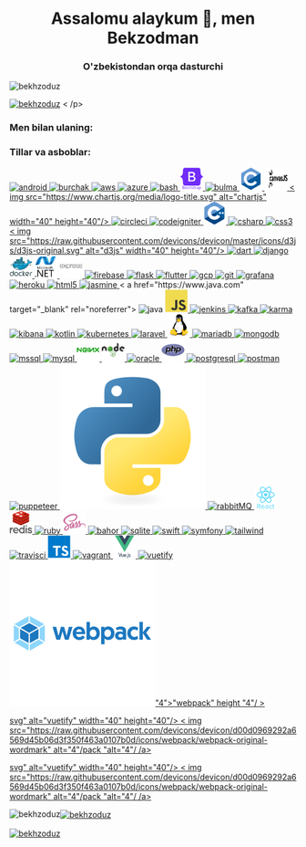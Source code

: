 <h1 align="center">Assalomu alaykum 👋, men Bekzodman</h1>
<h3 align="center">O'zbekistondan orqa dasturchi</h3>

<p align="left"> <img src="https: //komarev.com/ghpvc/?username=bekhzoduz&label=Profile%20views&color=0e75b6&style=flat" alt="bekhzoduz" /> </p>

<p align="left"> <a href="https://github .com/ryo-ma/github-profile-trophy"><img src="https://github-profile-trophy.vercel.app/?username=bekhzoduz" alt="bekhzoduz" /></a> < /p>

<h3 align="left">Men bilan ulaning:</h3>
<p align="left">
</p>

<h3 align="left">Tillar va asboblar:</h3>
<p align="left"> <a href="https://developer.android.com" target="_blank" rel="noreferrer"> <img src="https://raw.githubusercontent.com/devicons /devicon/master/icons/android/android-original-wordmark.svg" alt="android" width="40" height="40"/> </a> <a href="https://angular.io " target="_blank" rel="noreferrer"> <img src="https://angular.io/assets/images/logos/angular/angular.svg" alt="burchak" kengligi="40" balandlik="" 40"/> </a> <a href="https://aws.amazon.com" target="_blank" rel="noreferrer"> <img src="https://raw.githubusercontent.com/devicons /devicon/master/icons/amazonwebservices/amazonwebservices-original-wordmark.svg" alt="aws" width="40" height="40"/> </a> <a href="https://azure.microsoft .com/en-in/" target="_blank" rel="noreferrer"> <img src="https://www.vectorlogo.zone/logos/microsoft_azure/microsoft_azure-icon.svg" alt="azure" kengligi ="40" height="40"/> </a> <a href="https://www.gnu.org/software/bash/" target="_blank" rel="noreferrer"> <img src= "https://www.vectorlogo.zone/logos/gnu_bash/gnu_bash-icon.svg" alt="bash" width="40" height="40"/> </a> <a href="https:/ /getbootstrap.com" target="_blank" rel="noreferrer"> <img src="https://raw.githubusercontent.com/devicons/devicon/master/icons/bootstrap/bootstrap-plain-wordmark.svg" pastki "bootstrap" width="40" height="40"/> </a> <a href="https://bulma.io/" target="_blank" rel="noreferrer"> <img src=" https://raw.githubusercontent.com/gilbarbara/logos/804dc257b59e144eaca5bc6ffd16949752c6f789/logos/bulma.svg" alt="bulma" width="40" height="40"/> </a> <a href="https" //www.cprogramming.com/" target="_blank" rel="noreferrer"> <img src="https://raw.githubusercontent.com/devicons/devicon/master/icons/c/c-original.svg " alt="c" width="40" height="40"/> </a> <a href="https://canvasjs.com" target="_blank" rel="noreferrer"> <img src= "https://raw.githubusercontent.com/Hardik0307/Hardik0307/master/assets/canvasjs-charts.svg" alt="canvasjs" width="40" height="40"/> </a> <a href="https://www.chartjs.org" target="_blank" rel="noreferrer"> < img src="https://www.chartjs.org/media/logo-title.svg" alt="chartjs" width="40" height="40"/> </a> <a href="https: //circleci.com" target="_blank" rel="noreferrer"> <img src="https://www.vectorlogo.zone/logos/circleci/circleci-icon.svg" alt="circleci" kengligi="" 40" height="40"/> </a> <a href="https://codeigniter.com" target="_blank" rel="noreferrer"> <img src="https://cdn.worldvectorlogo. com/logos/codeigniter.svg" alt="codeigniter" width="40" height="40"/> </a> <a href="https://www.w3schools.com/cpp/" target=" _blank" rel="noreferrer"> <img src="https://raw.githubusercontent.com/devicons/devicon/master/icons/cplusplus/cplusplus-original.svg" alt="cplusplus" width="40" balandlik ="40"/> </a> <a href="https://www.w3schools.com/cs/" target="_blank" rel="noreferrer"> <img src="https://raw. githubusercontent.com/devicons/devicon/master/icons/csharp/csharp-original.svg" alt="csharp" width="40" height="40"/> </a> <a href="https:// www.w3schools.com/css/" target="_blank" rel="noreferrer"> <img src="https://raw.githubusercontent.com/devicons/devicon/master/icons/css3/css3-original-wordmark .svg" alt="css3" width="40" height="40"/> </a> <a href="https://d3js.org/" target="_blank" rel="noreferrer"> < img src="https://raw.githubusercontent.com/devicons/devicon/master/icons/d3js/d3js-original.svg" alt="d3js" width="40" height="40"/> </a > <a href="https://dart.dev" target="_blank" rel="noreferrer"> <img src="https://www.vectorlogo.zone/logos/dartlang/dartlang-icon.svg" alt="dart" width="40" height="40"/> </a> <a href="https://www.djangoproject.com/" target="_blank" rel="noreferrer"> <img src="https://cdn.worldvectorlogo.com/logos/django.svg" alt="django" width="40" height="40"/> </a> <a href="https://www.docker.com/" target="_blank" rel="noreferrer"> <img src="https://raw.githubusercontent.com/devicons/devicon/master/icons/docker/docker-original-wordmark.svg" alt="docker" width="40" height="40"/> </a> <a href="https://dotnet.microsoft.com/" target="_blank" rel="noreferrer"> <img src="https://raw.githubusercontent.com/devicons/devicon/ master/icons/dot-net/dot-net-original-wordmark.svg" alt="dotnet" width="40" height="40"/> </a> <a href="https://expressjs. com" target="_blank" rel="noreferrer"> <img src="https://raw.githubusercontent.com/devicons/devicon/master/icons/express/express-original-wordmark.svg" alt="express" " width="40" height="40"/> </a> <a href="https://firebase.google.com/" target="_blank" rel="noreferrer"> <img src="https ://www.vectorlogo.zone/logos/firebase/firebase-icon.svg" alt="firebase" width="40" height="40"/> </a> <a href="https://flask .palletsprojects.com/" target="_blank" rel="noreferrer"> <img src="https://www.vectorlogo.zone/logos/pocoo_flask/pocoo_flask-icon.svg" alt="flask" kengligi="" 40" height="40"/> </a> <a href="https://flutter.dev" target="_blank" rel="noreferrer"> <img src="https://www.vectorlogo. zona/logos/flutterio/flutterio-icon.svg" alt="flutter" width="40" height="40"/> </a> <a href="https://cloud.google.com" target= "_blank" rel="noreferrer"> <img src="https://www.vectorlogo.zone/logos/google_cloud/google_cloud-icon.svg" alt="gcp" width="40" height="40"/ > </a> <a href="https://git-scm.com/" target="_blank" rel="noreferrer"> <img src="https://www.vectorlogo.zone/logos/git -scm/git-scm-icon.svg" alt="git" width="40" height="40"/> </a> <a href="https://grafana.com" target="_blank" rel="noreferrer"> <img src="https://www.vectorlogo.zone/logos/grafana/grafana-icon.svg" alt="grafana" width="40" height="40"/> </a> <a href="https://heroku.com" target="_blank" rel="noreferrer"> <img src ="https://www.vectorlogo.zone/logos/heroku/heroku-icon.svg" alt="heroku" width="40" height="40"/> </a> <a href="https: //www.w3.org/html/" target="_blank" rel="noreferrer"> <img src="https://raw.githubusercontent.com/devicons/devicon/master/icons/html5/html5-original -wordmark.svg" alt="html5" width="40" height="40"/> </a> <a href="https://jasmine.github.io/" target="_blank" rel=" noreferrer"> <img src="https://www.vectorlogo.zone/logos/jasmine/jasmine-icon.svg" alt="jasmine" width="40" height="40"/> </a> < a href="https://www.java.com" target="_blank" rel="noreferrer"> <img src="https://raw.githubusercontent.com/devicons/devicon/master/icons/java/ java-original.svg" alt="java" width="40" height="40"/> </a> <a href="https://developer.mozilla.org/en-US/docs/Web/ JavaScript" target="_blank" rel="noreferrer"> <img src="https://raw.githubusercontent.com/devicons/devicon/master/icons/javascript/javascript-original.svg" alt="javascript" kengligi "40" height="40"/> </a> <a href="https://www.jenkins.io" target="_blank" rel="noreferrer"> <img src="https:// www.vectorlogo.zone/logos/jenkins/jenkins-icon.svg" alt="jenkins" width="40" height="40"/> </a> <a href="https://kafka.apache. org/" target="_blank" rel="noreferrer"> <img src="https://www.vectorlogo.zone/logos/apache_kafka/apache_kafka-icon.svg" alt="kafka" kengligi="40" balandlik ="40"/> </a> <a href="https://karma-runner.github.io/latest/index.html" target="_blank" rel="noreferrer"> <img src="https ://raw.githubusercontent.com/detain/svg-logos/780f25886640cef088af994181646db2f6b1a3f8/svg/karma.svg" alt="karma" width="40" height="40"/> </a> <a href ://www.elastic.co/kibana" target="_blank" rel="noreferrer"> <img src="https://www.vectorlogo.zone/logos/elasticco_kibana/elasticco_kibana-icon.svg" alt="kibana" width="40" height="40"/> </a> <a href="https://kotlinlang.org" target="_blank" rel="noreferrer"> <img src ="https://www.vectorlogo.zone/logos/kotlinlang/kotlinlang-icon.svg" alt="kotlin" width="40" height="40"/> </a> <a href="https: //kubernetes.io" target="_blank" rel="noreferrer"> <img src="https://www.vectorlogo.zone/logos/kubernetes/kubernetes-icon.svg" alt="kubernetes" kengligi="" 40" height="40"/> </a> <a href="https://laravel.com/" target="_blank" rel="noreferrer"> <img src="https://raw.githubusercontent .com/devicons/devicon/master/icons/laravel/laravel-plain-wordmark.svg" alt="laravel" width="40" height="40"/> </a> <a href="https:/ /www.linux.org/" target="_blank" rel="noreferrer"> <img src="https://raw.githubusercontent.com/devicons/devicon/master/icons/linux/linux-original.svg" alt="linux" width="40" height="40"/> </a> <a href="https://mariadb.org/" target="_blank" rel="noreferrer"> <img src= "https://www.vectorlogo.zone/logos/mariadb/mariadb-icon.svg" alt="mariadb" width="40" height="40"/> </a> <a href="https:/ /www.mongodb.com/" target="_blank" rel="noreferrer"> <img src="https://raw.githubusercontent.com/devicons/devicon/master/icons/mongodb/mongodb-original-wordmark. svg" alt="mongodb" width="40" height="40"/> </a> <a href="https://www.microsoft.com/en-us/sql-server" target="_blank " rel="noreferrer"> <img src="https://www.svgrepo.com/show/303229/microsoft-sql-server-logo.svg" alt="mssql" width="40" height="40" "/> </a> <a href="https://www.mysql.com/" target="_blank" rel="noreferrer"> <img src="https://raw.githubusercontent.com/devicons /devicon/master/icons/mysql/mysql-original-wordmark.svg" alt="mysql" width="40" height="40"/> </a> <a href="https://www.nginx .com" target="_blank" rel="noreferrer"> <img src="https://raw.githubusercontent.com/devicons/devicon/master/icons/nginx/nginx-original.svg" alt="nginx" width="40" height="40"/> </a> <a href="https://nodejs.org" target="_blank" rel="noreferrer"> <img src ="https://raw.githubusercontent.com/devicons/devicon/master/icons/nodejs/nodejs-original-wordmark.svg" alt="nodejs" width="40" height="40"/> </a > <a href="https://www.oracle.com/" target="_blank" rel="noreferrer"> <img src="https://raw.githubusercontent.com/devicons/devicon/master/icons /oracle/oracle-original.svg" alt="oracle" width="40" height="40"/> </a> <a href="https://www.php.net" target="_blank" rel="noreferrer"> <img src="https://raw.githubusercontent.com/devicons/devicon/master/icons/php/php-original.svg" alt="php" width="40" height="" 40"/> </a> <a href="https://www.postgresql.org" target="_blank" rel="noreferrer"> <img src="https://raw.githubusercontent.com/devicons /devicon/master/icons/postgresql/postgresql-original-wordmark.svg" alt="postgresql" width="40" height="40"/> </a> <a href="https://postman.com " target="_blank" rel="noreferrer"> <img src="https://www.vectorlogo.zone/logos/getpostman/getpostman-icon.svg" alt="postman" kengligi="40" balandligi="" 40"/> </a> <a href="https://github.com/puppeteer/puppeteer" target="_blank" rel="noreferrer"> <img src="https://www.vectorlogo.zone /logos/pptrdev/pptrdev-official.svg" alt="puppeteer" width="40" height="40"/> </a> <a href="https://www.python.org" target=" _blank" rel="noreferrer"> <img src="https://raw.githubusercontent.com/devicons/devicon/master/icons/python/python-original.svg" alt="python" kengligi="40" balandligi ="40"/> </a> <a href="https://www.rabbitmq.com" target="_blank" rel="noreferrer"> <img src="https://www.vectorlogo.zone /logos/rabbitmq/rabbitmq-icon.svg" alt="rabbitMQ" width="40" height="40"/> </a> <a href="https://reactjs.org/" target="_blank" " rel="noreferrer"> <img src="https://raw.githubusercontent.com/devicons/devicon/master/icons/react/react-original-wordmark.svg" alt="react" width="40" height="40"/> </a> <a href="https://redis.io" target="_blank" rel="noreferrer"> <img src ="https://raw.githubusercontent.com/devicons/devicon/master/icons/redis/redis-original-wordmark.svg" alt="redis" width="40" height="40"/> </a > <a href="https://www.ruby-lang.org/en/" target="_blank" rel="noreferrer"> <img src="https://raw.githubusercontent.com/devicons/devicon /master/icons/ruby/ruby-original.svg" alt="ruby" width="40" height="40"/> </a> <a href="https://sass-lang.com" maqsadi ="_blank" rel="noreferrer"> <img src="https://raw.githubusercontent.com/devicons/devicon/master/icons/sass/sass-original.svg" alt="sass" kengligi="40" " height="40"/> </a> <a href="https://spring.io/" target="_blank" rel="noreferrer"> <img src="https://www.vectorlogo. zona/logos/springio/springio-icon.svg" alt="bahor" width="40" height="40"/> </a> <a href="https://www.sqlite.org/" maqsad ="_blank" rel="noreferrer"> <img src="https://www.vectorlogo.zone/logos/sqlite/sqlite-icon.svg" alt="sqlite" width="40" height="40" /> </a> <a href="https://developer.apple.com/swift/" target="_blank" rel="noreferrer"> <img src="https://raw.githubusercontent.com/ devicons/devicon/master/icons/swift/swift-original.svg" alt="swift" width="40" height="40"/> </a> <a href="https://symfony.com" target="_blank" rel="noreferrer"> <img src="https://symfony.com/logos/symfony_black_03.svg" alt="symfony" width="40" height="40"/> </a > <a href="https://tailwindcss.com/" target="_blank" rel="noreferrer"> <img src="https://www.vectorlogo.zone/logos/tailwindcss/tailwindcss-icon.svg " alt="tailwind" width="40" height="40"/> </a> <a href="https://travis-ci.org" target="_blank" rel="noreferrer"> <img src="https://www.vectorlogo.zone/logos/travis-ci/travis-ci-icon.svg" alt="travisci" width="40" height="40"/> </a> <a href="https://www.typescriptlang.org/" target="_blank" rel="noreferrer"> <img src="https://raw.githubusercontent.com/devicons/devicon/master/icons/typescript/typescript-original.svg" alt="typescript" width="40" height="40"/> </ a> <a href="https://www.vagrantup.com/" target="_blank" rel="noreferrer"> <img src="https://www.vectorlogo.zone/logos/vagrantup/vagrantup- icon.svg" alt="vagrant" width="40" height="40"/> </a> <a href="https://vuejs.org/" target="_blank" rel="noreferrer"> <img src="https://raw.githubusercontent.com/devicons/devicon/master/icons/vuejs/vuejs-original-wordmark.svg" alt="vuejs" width="40" height="40"/> </a> <a href="https://vuetifyjs.com/en/" target="_blank" rel="noreferrer"> <img src="https://bestofjs.org/logos/vuetify.svg" alt="vuetify" width="40" height="40"/> </a> <a href="https://webpack.js.org" target="_blank" rel="noreferrer"> <img src ="https://raw.githubusercontent.com/devicons/devicon/d00d0969292a6569d45b06d3f350f463a0107b0d/icons/webpack/webpack-original-wordmark.svg" "alt="0">"4">"webpack" height "4"/ > </p>svg" alt="vuetify" width="40" height="40"/> </a> <a href="https://webpack.js.org" target="_blank" rel="noreferrer"> < img src="https://raw.githubusercontent.com/devicons/devicon/d00d0969292a6569d45b06d3f350f463a0107b0d/icons/webpack/webpack-original-wordmark" alt="4"/pack "alt="4"/ /a> </p>svg" alt="vuetify" width="40" height="40"/> </a> <a href="https://webpack.js.org" target="_blank" rel="noreferrer"> < img src="https://raw.githubusercontent.com/devicons/devicon/d00d0969292a6569d45b06d3f350f463a0107b0d/icons/webpack/webpack-original-wordmark" alt="4"/pack "alt="4"/ /a> </p>

<p><img align="left" src="https://github-readme-stats.vercel.app/api/top-langs?username=bekhzoduz&show_icons=true&locale=en&layout=compact" alt="bekhzoduz" /> </p>

<p> <img align="center" src="https://github-readme-stats.vercel.app/api?username=bekhzoduz&show_icons=true&locale=en" alt="bekhzoduz" /> </p>

<p><img align="center" src="https://github-readme-streak-stats.herokuapp.com/?user=bekhzoduz&" alt="bekhzoduz" /></p>
